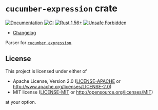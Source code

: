`cucumber-expression` crate
========================

[![Documentation](https://docs.rs/cucumber-expression/badge.svg)](https://docs.rs/cucumber-expression)
[![CI](https://github.com/cucumber-rs/cucumber/workflows/CI/badge.svg?branch=master "CI")](https://github.com/cucumber-rs/cucumber/actions?query=workflow%3ACI+branch%3Amaster)
[![Rust 1.56+](https://img.shields.io/badge/rustc-1.56+-lightgray.svg "Rust 1.56+")](https://blog.rust-lang.org/2021/10/21/Rust-1.56.0.html)
[![Unsafe Forbidden](https://img.shields.io/badge/unsafe-forbidden-success.svg)](https://github.com/rust-secure-code/safety-dance)

- [Changelog](https://github.com/cucumber-rs/cucumber/blob/main/expression/CHANGELOG.md)

Parser for [`cucumber expression`].




## License

This project is licensed under either of

* Apache License, Version 2.0 ([LICENSE-APACHE](https://github.com/cucumber-rs/cucumber/blob/main/LICENSE-APACHE) or <http://www.apache.org/licenses/LICENSE-2.0>)
* MIT license ([LICENSE-MIT](https://github.com/cucumber-rs/cucumber/blob/main/LICENSE-MIT) or <http://opensource.org/licenses/MIT>)

at your option.




[`cucumber`]: https://docs.rs/cucumber
[`cucumber expression`]: https://github.com/cucumber/cucumber-expressions#readme
